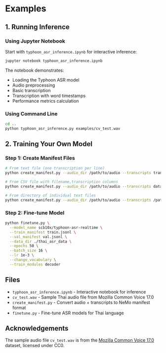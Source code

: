 # Examples

## 1. Running Inference

### Using Jupyter Notebook
Start with `typhoon_asr_inference.ipynb` for interactive inference:

```bash
jupyter notebook typhoon_asr_inference.ipynb
```

The notebook demonstrates:
- Loading the Typhoon ASR model
- Audio preprocessing 
- Basic transcription
- Transcription with word timestamps
- Performance metrics calculation

### Using Command Line
```bash
cd ..
python typhoon_asr_inference.py examples/cv_test.wav
```

## 2. Training Your Own Model

### Step 1: Create Manifest Files
```bash
# From text file (one transcription per line)
python create_manifest.py --audio_dir /path/to/audio --transcripts transcripts.txt --output train.jsonl

# From CSV file with filename,transcription columns
python create_manifest.py --audio_dir /path/to/audio --transcripts data.csv --output val.jsonl

# From directory of individual text files  
python create_manifest.py --audio_dir /path/to/audio --transcripts /path/to/txt_files/ --output test.jsonl
```

### Step 2: Fine-tune Model
```bash
python finetune.py \
  --model_name scb10x/typhoon-asr-realtime \
  --train_manifest train.jsonl \
  --val_manifest val.jsonl \
  --data_dir ./thai_asr_data \
  --epochs 50 \
  --batch_size 16 \
  --lr 1e-3 \
  --change_vocabulary \
  --train_modules decoder
```

## Files

- `typhoon_asr_inference.ipynb` - Interactive notebook for inference
- `cv_test.wav` - Sample Thai audio file from Mozilla Common Voice 17.0
- `create_manifest.py` - Convert audio + transcripts to NeMo manifest format
- `finetune.py` - Fine-tune ASR models for Thai language

## Acknowledgements

The sample audio file `cv_test.wav` is from the [Mozilla Common Voice 17.0](https://commonvoice.mozilla.org/) dataset, licensed under CC0.